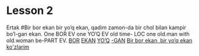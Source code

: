 # Lesson 2
Ertak
#Bir   bor    ekan bir  yo’q   ekan, qadim zamon-da    bir  chol      bilan  kampir       bo’l-gan   ekan. 
One BOR EV   one YO’Q EV    old      time-  LOC one old.man with old.woman be-PART EV. 
[BOR](/ "BOR is an existential particle that functions similarly to English there is")
[EKAN](/ "EKAN is an evidential particle denoting an event not witnessed by the speaker")
[YO’Q](/ "Negative form of BOR")
[-GAN](/ "the suffix -gan forms participles when appended to verbal complexes")
[Bir bor ekan, bir yo’q ekan](/ "a phrase used in fairy tales equivalent to English once upon a time")
[ko'zlarim](/  "KO'ZLARIM SHAKL: [eye-PL-1.POS] IZOH: lar is a plural particle; -im is a possessive suffix for the first person")
